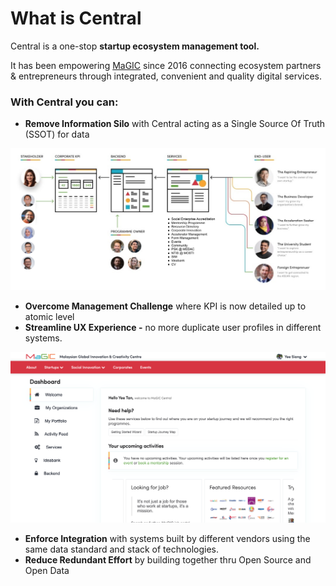 # What is Central

Central is a one-stop **startup ecosystem management tool.** 

It has been empowering [MaGIC](https://mymagic.my) since 2016 connecting ecosystem partners & entrepreneurs through integrated, convenient and quality digital services.

### With Central you can:

* **Remove Information Silo** with Central acting as a Single Source Of Truth \(SSOT\) for data

![](.gitbook/assets/screenshot-2021-02-08-at-10.33.37-am.png)

* **Overcome Management Challenge** where KPI is now detailed up to atomic level
* **Streamline UX Experience -** no more duplicate user profiles in different systems.

![](.gitbook/assets/screenshot-2021-02-08-at-10.06.58-am.png)

* **Enforce Integration** with systems built by different vendors using the same data standard and stack of technologies.
* **Reduce Redundant Effort** by building together thru Open Source and Open Data 



